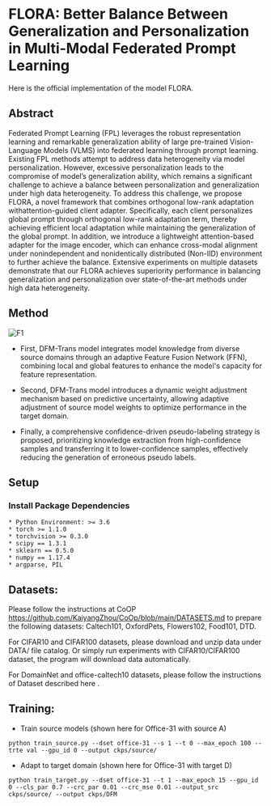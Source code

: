 # FLORA: Better Balance Between Generalization and Personalization in Multi-Modal Federated Prompt Learning
Here is the official implementation of the model FLORA.

## Abstract
Federated Prompt Learning (FPL) leverages the robust representation learning and remarkable generalization ability of large pre-trained Vision-Language Models (VLMS) into federated learning through prompt learning. Existing FPL methods attempt to address data heterogeneity via model personalization. However, excessive personalization leads to the compromise of model’s generalization ability, which remains a significant challenge to achieve a balance between personalization and generalization under high data heterogeneity. To address this challenge, we propose FLORA, a novel framework that combines orthogonal low-rank adaptation withattention-guided client adapter. Specifically, each client personalizes global prompt through orthogonal low-rank adaptation term, thereby achieving efficient local adaptation while maintaining the generalization of the global prompt. In addition, we introduce a lightweight attention-based adapter for the image encoder, which can enhance cross-modal alignment under nonindependent and nonidentically distributed (Non-IID) environment to further achieve the balance. Extensive experiments on multiple datasets demonstrate that our FLORA achieves superiority performance in balancing generalization and personalization over state-of-the-art methods under high data heterogeneity.

## Method
![F1](https://github.com/chengnan1430/DFM-trans/blob/main/image/F2.png)

* First, DFM-Trans model integrates model knowledge from diverse source domains through an adaptive Feature Fusion Network (FFN), combining local and global features to enhance the model's capacity for feature representation.

* Second, DFM-Trans model introduces a dynamic weight adjustment mechanism based on predictive uncertainty, allowing adaptive adjustment of source model weights to optimize performance in the target domain.

* Finally, a comprehensive confidence-driven pseudo-labeling strategy is proposed, prioritizing knowledge extraction from high-confidence samples and transferring it to lower-confidence samples, effectively reducing the generation of erroneous pseudo labels.

## Setup
### Install Package Dependencies

```
* Python Environment: >= 3.6
* torch >= 1.1.0
* torchvision >= 0.3.0
* scipy == 1.3.1
* sklearn == 0.5.0
* numpy == 1.17.4
* argparse, PIL
```

## Datasets:
Please follow the instructions at CoOP https://github.com/KaiyangZhou/CoOp/blob/main/DATASETS.md to prepare the following datasets: Caltech101, OxfordPets, Flowers102, Food101, DTD.

For CIFAR10 and CIFAR100 datasets, please download and unzip data under DATA/ file catalog. Or simply run experiments with CIFAR10/CIFAR100 dataset, the program will download data automatically.

For DomainNet and office-caltech10 datasets, please follow the instructions of Dataset described here .

## Training:

* Train source models (shown here for Office-31 with source A)

```shell
python train_source.py --dset office-31 --s 1 --t 0 --max_epoch 100 --trte val --gpu_id 0 --output ckps/source/
```

* Adapt to target domain (shown here for Office-31 with target D)
```shell
python train_target.py --dset office-31 --t 1 --max_epoch 15 --gpu_id 0 --cls_par 0.7 --crc_par 0.01 --crc_mse 0.01 --output_src ckps/source/ --output ckps/DFM
```
